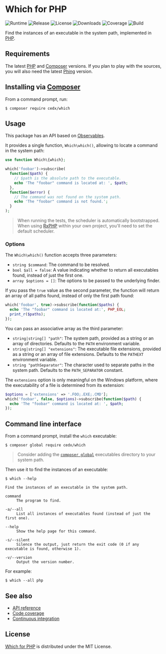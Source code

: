 # Which for PHP
![Runtime](https://img.shields.io/badge/php-%3E%3D7.0-brightgreen.svg) ![Release](https://img.shields.io/packagist/v/cedx/which.svg) ![License](https://img.shields.io/packagist/l/cedx/which.svg) ![Downloads](https://img.shields.io/packagist/dt/cedx/which.svg) ![Coverage](https://coveralls.io/repos/github/cedx/which.php/badge.svg) ![Build](https://travis-ci.org/cedx/which.php.svg)

Find the instances of an executable in the system path, implemented in [PHP](https://secure.php.net).

## Requirements
The latest [PHP](https://secure.php.net) and [Composer](https://getcomposer.org) versions.
If you plan to play with the sources, you will also need the latest [Phing](https://www.phing.info) version.

## Installing via [Composer](https://getcomposer.org)
From a command prompt, run:

```shell
$ composer require cedx/which
```

## Usage
This package has an API based on [Observables](http://reactivex.io/intro.html).

It provides a single function, `Which\which()`, allowing to locate a command in the system path:

```php
use function Which\{which};

which('foobar')->subscribe(
  function($path) {
    // $path is the absolute path to the executable.
    echo 'The "foobar" command is located at: ', $path;
  },
  function($error) {
    // The command was not found on the system path.
    echo 'The "foobar" command is not found.';
  }
);
```

> When running the tests, the scheduler is automatically bootstrapped.
> When using [RxPHP](https://github.com/ReactiveX/RxPHP) within your own project, you'll need to set the default scheduler.

### Options
The `Which\which()` function accepts three parameters:

- `string $command`: The command to be resolved.
- `bool $all = false`: A value indicating whether to return all executables found, instead of just the first one.
- `array $options = []`: The options to be passed to the underlying finder.

If you pass the `true` value as the second parameter, the function will return an array of all paths found, instead of only the first path found:

```php
which('foobar', true)->subscribe(function($paths) {
  echo 'The "foobar" command is located at:', PHP_EOL;
  print_r($paths);
});
```

You can pass an associative array as the third parameter:

- `string|string[] "path"`: The system path, provided as a string or an array of directories. Defaults to the `PATH` environment variable.
- `string|string[] "extensions"`: The executable file extensions, provided as a string or an array of file extensions. Defaults to the `PATHEXT` environment variable.
- `string "pathSeparator"`: The character used to separate paths in the system path. Defaults to the `PATH_SEPARATOR` constant.

The `extensions` option is only meaningful on the Windows platform, where the executability of a file is determined from its extension:

```php
$options = ['extensions' => '.FOO;.EXE;.CMD'];
which('foobar', false, $options)->subscribe(function($path) {
  echo 'The "foobar" command is located at: ', $path;
});
```

## Command line interface
From a command prompt, install the `which` executable:

```shell
$ composer global require cedx/which
```

> Consider adding the [`composer global`](https://getcomposer.org/doc/03-cli.md#global) executables directory to your system path.

Then use it to find the instances of an executable:

```shell
$ which --help

Find the instances of an executable in the system path.

command
     The program to find.

-a/--all
     List all instances of executables found (instead of just the first one).

--help
     Show the help page for this command.

-s/--silent
     Silence the output, just return the exit code (0 if any executable is found, otherwise 1).

-v/--version
     Output the version number.
```

For example:

```shell
$ which --all php
```

## See also
- [API reference](https://cedx.github.io/which.php)
- [Code coverage](https://coveralls.io/github/cedx/which.php)
- [Continuous integration](https://travis-ci.org/cedx/which.php)

## License
[Which for PHP](https://github.com/cedx/which.php) is distributed under the MIT License.
